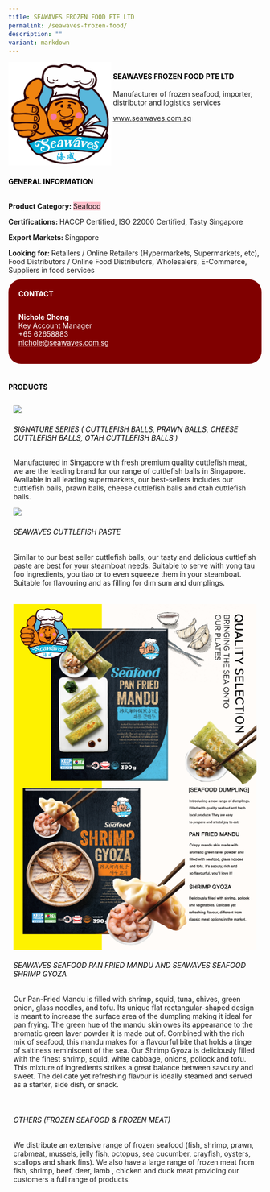 ```yaml
---
title: SEAWAVES FROZEN FOOD PTE LTD
permalink: /seawaves-frozen-food/
description: ""
variant: markdown
---
```

<div class="flex-paragraph"> 
<p style="text-transform: uppercase"> 
</p>
<div class="flex-paragraph"> 
<p style="text-transform: uppercase">
</p>
</div> 
<div class="flex-container" style="display: flex; flex-wrap: wrap;"> 
<div class="card sgds" style="flex: 1 1 40%; display: block;">
<img src="/images/seawaves_logo.png">
</div> 
<div class="card-sgds" style="flex: 1 1 58%; display: block; margin-left: 3px"> 
<h4 style="text-transform: uppercase; color: black;">
<b>SEAWAVES FROZEN FOOD PTE LTD
</b>
</h4> 
<p>Manufacturer of frozen seafood, importer, distributor and logistics services
</p> 
<p>
<a href="https://www.seawaves.com.sg/" target="_blank">www.seawaves.com.sg
</a>
</p> 
</div> 
</div> 
<h4 style="text-transform: uppercase; color: black;">
<b>General Information
</b>
</h4> 
<div class="flex-container" style="display: flex; flex-wrap: wrap;"> 
<div class="card sgds" style="flex: 1 1 65%; display: block; align-self: stretch"> 
<div class="flex-paragraph"> 
<p>
<b>Product Category: 
</b>
<span style="background-color: pink; border-radius: 10 px;">Seafood
</span>
</p> 
<p>
<b>Certifications: 
</b>HACCP Certified, ISO 22000 Certified, Tasty Singapore
</p> 
<p>
<b>Export Markets: 
</b>Singapore
</p> 
<p style="margin-bottom: 10px;">
<b>Looking for: 
</b>Retailers / Online Retailers (Hypermarkets, Supermarkets, etc), Food Distributors / Online Food Distributors, Wholesalers, E-Commerce, Suppliers in food services
</p> 
</div> 
</div> 
<div class="card sgds" style="flex: 1 1 35%; padding: 10px; display: block; background-color: maroon; border-radius: 25px; align-self: center;"> 
<h4 style="color: white; margin-top: 10px; margin-left: 10px;">CONTACT
</h4> 
<div class="flex-paragraph"> 
<p style="padding: 10px; color: white;">
<b>Nichole Chong
</b>
<br>Key Account Manager
<br>+65 62658883
<br>
<a href="mailto:nichole@seawaves.com.sg" style="color: white;">nichole@seawaves.com.sg
</a>
</p> 
</div> 
</div> 
</div> 
<br> 
<h4 style="text-transform: uppercase; color: black;">
<b>products
</b>
</h4> 
<div style="display: flex; flex-wrap: wrap;"> 
<div class="card sgds" style="flex: 1 1 47%; margin: 10px; display: block;"> 
<div class="flex-image" style="display: block;">
<img src="/images/seawaves_product1.jpg">
</div> 
<div class="flex-paragraph"> 
<h6 style="text-transform: uppercase; color: black;">Signature Series ( Cuttlefish Balls, Prawn Balls, Cheese Cuttlefish Balls, Otah Cuttlefish Balls )
</h6> 
<p>Manufactured in Singapore with fresh premium quality cuttlefish meat, we are the leading brand for our range of cuttlefish balls in Singapore. Available in all leading supermarkets, our best-sellers includes our cuttlefish balls, prawn balls, cheese cuttlefish balls and otah cuttlefish balls.
</p>
<div class="card sgds" style="flex: 1 1 47%; margin: 10px; display: block;"> 
<div class="flex-image" style="display: block;">
</div> 
</div> 
<img src="</images/seawaves_product3.jpg">
</div> 
<div class="flex-paragraph"> 
<h6 style="text-transform: uppercase; color: black;">Seawaves CuttleFish Paste
</h6> 
<p>Similar to our best seller cuttlefish balls, our tasty and delicious cuttlefish paste are best for your steamboat needs. Suitable to serve with yong tau foo ingredients, you tiao or to even squeeze them in your steamboat. Suitable for flavouring and as filling for dim sum and dumplings.
</p>
</div> 
</div> 
<div class="card sgds" style="flex: 1 1 47%; margin: 10px; display: block;"> 
<div class="flex-image" style="display: block;">
<img src="/images/seawaves-gyoza.png">
</div> 
<div class="flex-paragraph"> 
<h6 style="text-transform: uppercase; color: black;">Seawaves Seafood Pan Fried Mandu and Seawaves Seafood Shrimp Gyoza
</h6> 
<p>Our Pan-Fried Mandu is filled with shrimp, squid, tuna, chives, green onion, glass noodles, and tofu. Its unique flat rectangular-shaped design is meant to increase the surface area of the dumpling making it ideal for pan frying. The green hue of the mandu skin owes its appearance to the aromatic green laver powder it is made out of. Combined with the rich mix of seafood, this mandu makes for a flavourful bite that holds a tinge of saltiness reminiscent of the sea. Our Shrimp Gyoza is deliciously filled with the finest shrimp, squid, white cabbage, onions, pollock and tofu. This mixture of ingredients strikes a great balance between savoury and sweet. The delicate yet refreshing flavour is ideally steamed and served as a starter, side dish, or snack.
</p>
</div> 
</div> 
<div class="card sgds" style="flex: 1 1 47%; margin: 10px; display: block;"> 
<div class="flex-paragraph"> 
<h6 style="text-transform: uppercase; color: black;">Others (Frozen Seafood &amp; Frozen Meat)
</h6> 
<p>We distribute an extensive range of frozen seafood (fish, shrimp, prawn, crabmeat, mussels, jelly fish, octopus, sea cucumber, crayfish, oysters, scallops and shark fins). We also have a large range of frozen meat from fish, shrimp, beef, deer, lamb , chicken and duck meat providing our customers a full range of products.
</p>
</div> 
</div> 
</div> 
</div>